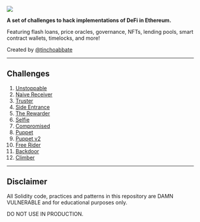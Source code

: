 ![](cover.png)

**A set of challenges to hack implementations of DeFi in Ethereum.**

Featuring flash loans, price oracles, governance, NFTs, lending pools, smart contract wallets, timelocks, and more!

Created by [@tinchoabbate](https://twitter.com/tinchoabbate)

---
## Challenges

1. [Unstoppable](./test/01-unstoppable)
2. [Naive Receiver](./test/02-naive-receiver)
3. [Truster](./test/03-truster)
4. [Side Entrance]('./test/04-truster)
5. [The Rewarder]('./test/05-rewarder)
6. [Selfie]('./test/06-selfie)
7. [Compromised]('./test/07-compromised)
8. [Puppet]('./test/08-puppet)
9. [Puppet v2]('./test/09-puppet-v2)
10. [Free Rider]('./test/10-free-rider)
11. [Backdoor]('./test/11-backdoor)
12. [Climber]('./test/12-climber)

---
## Disclaimer

All Solidity code, practices and patterns in this repository are DAMN VULNERABLE and for educational purposes only.

DO NOT USE IN PRODUCTION.
